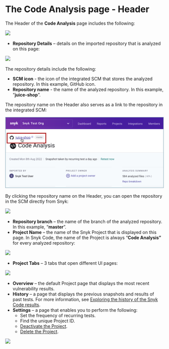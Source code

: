 # The Code Analysis page - Header

The Header of the **Code Analysis** page includes the following:

![](<../../../../.gitbook/assets/Snyk Code - Results - Header - With Callouts.png>)

* **Repository Details** – details on the imported repository that is analyzed on this page:

![](<../../../../.gitbook/assets/Snyk Code - Results - Header - Repo Details.png>)

The repository details include the following:

* **SCM icon** - the icon of the integrated SCM that stores the analyzed repository. In this example, GitHub icon.
* **Repository name** - the name of the analyzed repository. In this example, ”**juice-shop**”.

The repository name on the Header also serves as a link to the repository in the integrated SCM:

![](<../../../../.gitbook/assets/Snyk Code - Results - Header - repository name link (1).png>)

By clicking the repository name on the Header, you can open the repository in the SCM directly from Snyk:

![](<../../../../.gitbook/assets/Snyk Code - Results - Header - Integrated SCM.png>)

* **Repository branch** – the name of the branch of the analyzed repository. In this example, “**master**”.
* **Project Name** – the name of the Snyk Project that is displayed on this page. In Snyk Code, the name of the Project is always “**Code Analysis”** for every analyzed repository:

![](<../../../../.gitbook/assets/Snyk Code - Results - Header - Project Name.png>)

* **Project Tabs** – 3 tabs that open different UI pages:

![](<../../../../.gitbook/assets/Snyk Code - Results - Header - Project Tabs.png>)

* **Overview** – the default Project page that displays the most recent vulnerability results.
* **History** – a page that displays the previous snapshots and results of past tests. For more information, see [Exploring the history of the Snyk Code results](../exploring-the-history-of-the-snyk-code-results.md).
* **Settings** – a page that enables you to perform the following:
  * Set the frequency of recurring tests.
  * Find the unique Project ID.
  * [Deactivate the Project](https://docs.snyk.io/products/snyk-code/getting-started-with-snyk-code/activating-snyk-code-using-the-web-ui/step-3-importing-repositories-to-snyk-for-the-snyk-code-testing/removing-imported-repositories-from-the-snyk-code-test#deactivating-and-deleting-the-snyk-code-project).
  * [Delete the Project](https://docs.snyk.io/products/snyk-code/getting-started-with-snyk-code/activating-snyk-code-using-the-web-ui/step-3-importing-repositories-to-snyk-for-the-snyk-code-testing/removing-imported-repositories-from-the-snyk-code-test#deactivating-and-deleting-the-snyk-code-project).

![](<../../../../.gitbook/assets/Snyk Code - Results - Header - Project Settings page.png>)
